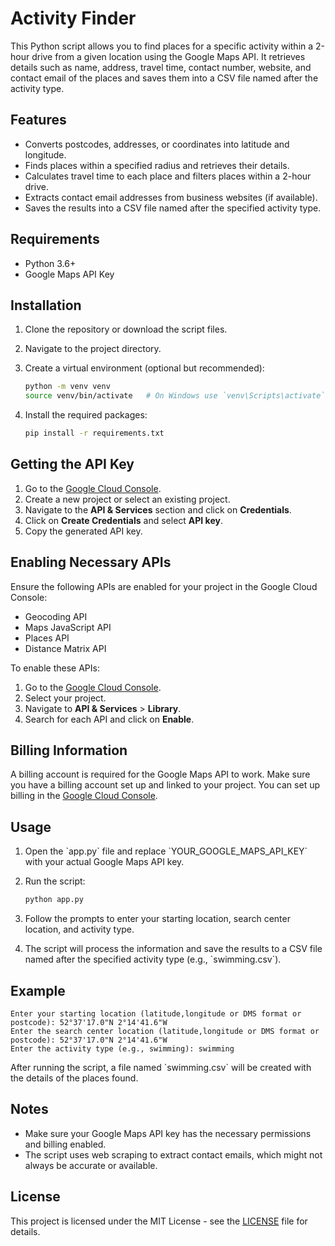 
# Activity Finder

This Python script allows you to find places for a specific activity within a 2-hour drive from a given location using the Google Maps API. It retrieves details such as name, address, travel time, contact number, website, and contact email of the places and saves them into a CSV file named after the activity type.

## Features

- Converts postcodes, addresses, or coordinates into latitude and longitude.
- Finds places within a specified radius and retrieves their details.
- Calculates travel time to each place and filters places within a 2-hour drive.
- Extracts contact email addresses from business websites (if available).
- Saves the results into a CSV file named after the specified activity type.

## Requirements

- Python 3.6+
- Google Maps API Key

## Installation

1. Clone the repository or download the script files.

2. Navigate to the project directory.

3. Create a virtual environment (optional but recommended):
   ```bash
   python -m venv venv
   source venv/bin/activate   # On Windows use `venv\Scripts\activate`
   ```

4. Install the required packages:
   ```bash
   pip install -r requirements.txt
   ```

## Getting the API Key

1. Go to the [Google Cloud Console](https://console.cloud.google.com/).
2. Create a new project or select an existing project.
3. Navigate to the **API & Services** section and click on **Credentials**.
4. Click on **Create Credentials** and select **API key**.
5. Copy the generated API key.

## Enabling Necessary APIs

Ensure the following APIs are enabled for your project in the Google Cloud Console:

- Geocoding API
- Maps JavaScript API
- Places API
- Distance Matrix API

To enable these APIs:
1. Go to the [Google Cloud Console](https://console.cloud.google.com/).
2. Select your project.
3. Navigate to **API & Services** > **Library**.
4. Search for each API and click on **Enable**.

## Billing Information

A billing account is required for the Google Maps API to work. Make sure you have a billing account set up and linked to your project. You can set up billing in the [Google Cloud Console](https://console.cloud.google.com/billing/).

## Usage

1. Open the \`app.py\` file and replace \`YOUR_GOOGLE_MAPS_API_KEY\` with your actual Google Maps API key.

2. Run the script:
   ```bash
   python app.py
   ```

3. Follow the prompts to enter your starting location, search center location, and activity type.

4. The script will process the information and save the results to a CSV file named after the specified activity type (e.g., \`swimming.csv\`).

## Example

```
Enter your starting location (latitude,longitude or DMS format or postcode): 52°37'17.0"N 2°14'41.6"W
Enter the search center location (latitude,longitude or DMS format or postcode): 52°37'17.0"N 2°14'41.6"W
Enter the activity type (e.g., swimming): swimming
```

After running the script, a file named \`swimming.csv\` will be created with the details of the places found.

## Notes

- Make sure your Google Maps API key has the necessary permissions and billing enabled.
- The script uses web scraping to extract contact emails, which might not always be accurate or available.

## License

This project is licensed under the MIT License - see the [LICENSE](LICENSE) file for details.
